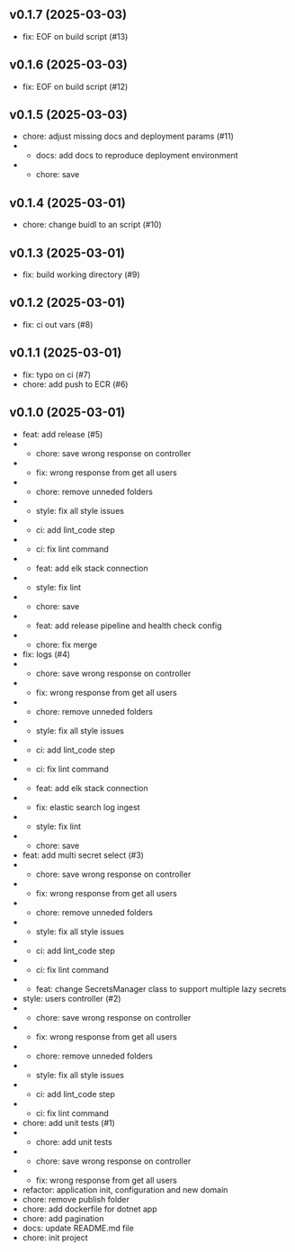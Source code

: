 ## v0.1.7 (2025-03-03)


- fix: EOF on build script (#13)

## v0.1.6 (2025-03-03)


- fix: EOF on build script (#12)

## v0.1.5 (2025-03-03)


- chore: adjust missing docs and deployment params (#11)
- * docs: add docs to reproduce deployment environment
- * chore: save

## v0.1.4 (2025-03-01)


- chore: change buidl to an script (#10)

## v0.1.3 (2025-03-01)


- fix: build working directory (#9)

## v0.1.2 (2025-03-01)


- fix: ci out vars (#8)

## v0.1.1 (2025-03-01)


- fix: typo on ci (#7)
- chore: add push to ECR (#6)

## v0.1.0 (2025-03-01)


- feat: add release (#5)
- * chore: save wrong response on controller
- * fix: wrong response from get all users
- * chore: remove unneded folders
- * style: fix all style issues
- * ci: add lint_code step
- * ci: fix lint command
- * feat: add elk stack connection
- * style: fix lint
- * chore: save
- * feat: add release pipeline and health check config
- * chore: fix merge
- fix: logs (#4)
- * chore: save wrong response on controller
- * fix: wrong response from get all users
- * chore: remove unneded folders
- * style: fix all style issues
- * ci: add lint_code step
- * ci: fix lint command
- * feat: add elk stack connection
- * fix: elastic search log ingest
- * style: fix lint
- * chore: save
- feat: add multi secret select (#3)
- * chore: save wrong response on controller
- * fix: wrong response from get all users
- * chore: remove unneded folders
- * style: fix all style issues
- * ci: add lint_code step
- * ci: fix lint command
- * feat: change SecretsManager class to support multiple lazy secrets
- style: users controller (#2)
- * chore: save wrong response on controller
- * fix: wrong response from get all users
- * chore: remove unneded folders
- * style: fix all style issues
- * ci: add lint_code step
- * ci: fix lint command
- chore: add unit tests (#1)
- * chore: add unit tests
- * chore: save wrong response on controller
- * fix: wrong response from get all users
- refactor: application init, configuration and new domain
- chore: remove publish folder
- chore: add dockerfile for dotnet app
- chore: add pagination
- docs: update README.md file
- chore: init project
